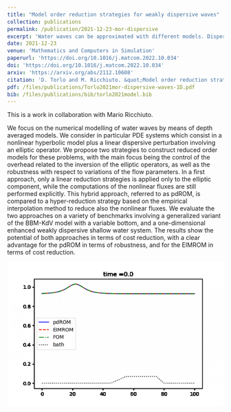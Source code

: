 ```yaml
---
title: "Model order reduction strategies for weakly dispersive waves"
collection: publications
permalink: /publication/2021-12-23-mor-dispersive
excerpt: 'Water waves can be approximated with different models. Dispersive-hyperbolic models serve this scope under smallness conditions of nonlinearity and shallowness parameters. The discretization of these models consists often of a hyperbolic system coupled with an elliptic system. In this work, we reduce with standard model order reduction techniques the elliptic operator. Finally, we apply some hyperreduction to reduce the whole system.'
date: 2021-12-23
venue: 'Mathematics and Computers in Simulation'
paperurl: 'https://doi.org/10.1016/j.matcom.2022.10.034'
doi: 'https://doi.org/10.1016/j.matcom.2022.10.034'
arxiv: 'https://arxiv.org/abs/2112.10608'
citation: 'D. Torlo and M. Ricchiuto. &quot;Model order reduction strategies for weakly dispersive waves. &quot; <i>Mathematics and Computers in Simulation</i>, (205), pages 997-1028, 2023.'
pdf: /files/publications/Torlo2021mor-dispersive-waves-1D.pdf
bib: /files/publications/bib/torlo2021model.bib
---
```

This is a work in collaboration with Mario Ricchiuto.

We focus on the numerical modelling of water waves by means of depth averaged models. We
consider in particular PDE systems which consist in a nonlinear hyperbolic model plus a linear dispersive perturbation involving an elliptic operator. We propose two strategies to construct reduced
order models for these problems, with the main focus being the control of the overhead related to
the inversion of the elliptic operators, as well as the robustness with respect to variations of the flow
parameters. In a first approach, only a linear reduction strategies is applied only to the elliptic component, while the computations of the nonlinear fluxes are still performed explicitly. This hybrid
approach, referred to as pdROM, is compared to a hyper-reduction strategy based on the empirical
interpolation method to reduce also the nonlinear fluxes. We evaluate the two approaches on a variety
of benchmarks involving a generalized variant of the BBM-KdV model with a variable bottom, and
a one-dimensional enhanced weakly dispersive shallow water system. The results show the potential
of both approaches in terms of cost reduction, with a clear advantage for the pdROM in terms of
robustness, and for the EIMROM in terms of cost reduction.

![KdV MOR](/images/research/KdVMORcompress.gif)